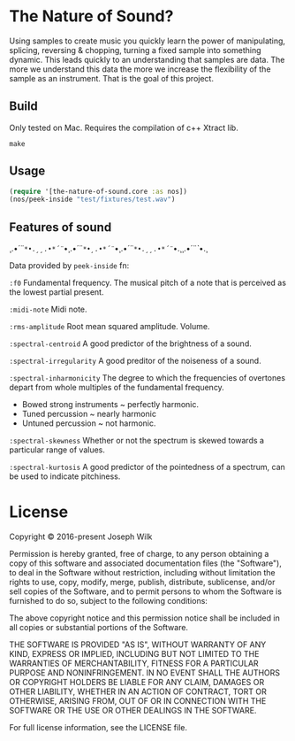 # The Nature of Sound?

Using samples to create music you quickly learn the power of manipulating, splicing, reversing & chopping, turning a fixed sample into something dynamic. This leads quickly to an understanding that samples are data. The more we understand this data the more we increase the flexibility of the sample as an instrument. That is the goal of this project. 

## Build

Only tested on Mac. Requires the compilation of c++ Xtract lib.

```
make
```

## Usage

```clojure
(require '[the-nature-of-sound.core :as nos])
(nos/peek-inside "test/fixtures/test.wav")
```

## Features of sound

¸.•*´¨`*•.¸¸.•*´¨`*•¸.•*´¨`*•¸.•*´¨`*•¸.•*´¨`*•.¸¸.•*´¨`*•.¸¸.•*´¨`*•.¸

Data provided by `peek-inside` fn:



`:f0`
Fundamental frequency. The musical pitch of a note that is perceived as the lowest partial present.

`:midi-note`
Midi note.

`:rms-amplitude`
Root mean squared amplitude. Volume.

`:spectral-centroid`
A good predictor of the brightness of a sound.

`:spectral-irregularity`
A good preditor of the noiseness of a sound.

`:spectral-inharmonicity`
The degree to which the frequencies of overtones depart from whole multiples of the fundamental frequency. 
* Bowed strong instruments ~ perfectly harmonic.
* Tuned percussion ~ nearly harmonic
* Untuned percussion ~ not harmonic.

`:spectral-skewness`
Whether or not the spectrum is skewed towards a particular range of values.

`:spectral-kurtosis`
A good predictor of the pointedness of a spectrum, can be used to indicate pitchiness.

# License

Copyright © 2016-present Joseph Wilk

Permission is hereby granted, free of charge, to any person obtaining a copy of this software and associated documentation files (the "Software"), to deal in the Software without restriction, including without limitation the rights to use, copy, modify, merge, publish, distribute, sublicense, and/or sell copies of the Software, and to permit persons to whom the Software is furnished to do so, subject to the following conditions:

The above copyright notice and this permission notice shall be included in all copies or substantial portions of the Software.

THE SOFTWARE IS PROVIDED "AS IS", WITHOUT WARRANTY OF ANY KIND, EXPRESS OR IMPLIED, INCLUDING BUT NOT LIMITED TO THE WARRANTIES OF MERCHANTABILITY, FITNESS FOR A PARTICULAR PURPOSE AND NONINFRINGEMENT. IN NO EVENT SHALL THE AUTHORS OR COPYRIGHT HOLDERS BE LIABLE FOR ANY CLAIM, DAMAGES OR OTHER LIABILITY, WHETHER IN AN ACTION OF CONTRACT, TORT OR OTHERWISE, ARISING FROM, OUT OF OR IN CONNECTION WITH THE SOFTWARE OR THE USE OR OTHER DEALINGS IN THE SOFTWARE.

For full license information, see the LICENSE file.

